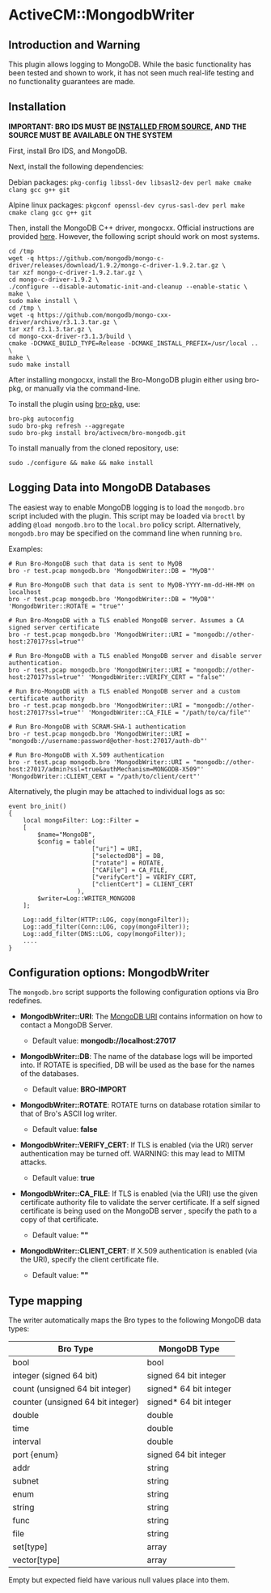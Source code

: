 # ActiveCM::MongodbWriter

## Introduction and Warning

This plugin allows logging to MongoDB.
While the basic functionality has been tested and shown to work, it has not
seen much real-life testing and no functionality guarantees are made.

## Installation

**IMPORTANT: BRO IDS MUST BE [INSTALLED FROM SOURCE](https://www.bro.org/sphinx/install/install.html), AND THE SOURCE MUST BE AVAILABLE ON THE SYSTEM**

First, install Bro IDS, and MongoDB.

Next, install the following dependencies:

Debian packages: `pkg-config libssl-dev libsasl2-dev perl make cmake clang gcc g++ git`

Alpine linux packages: `pkgconf openssl-dev cyrus-sasl-dev perl make cmake clang gcc g++ git`


Then, install the MongoDB C++ driver, mongocxx. Official instructions are
provided [here](http://mongodb.github.io/mongo-cxx-driver/mongocxx-v3/installation/).
However, the following script should work on most systems.
```
cd /tmp
wget -q https://github.com/mongodb/mongo-c-driver/releases/download/1.9.2/mongo-c-driver-1.9.2.tar.gz \
tar xzf mongo-c-driver-1.9.2.tar.gz \
cd mongo-c-driver-1.9.2 \
./configure --disable-automatic-init-and-cleanup --enable-static \
make \
sudo make install \
cd /tmp \
wget -q https://github.com/mongodb/mongo-cxx-driver/archive/r3.1.3.tar.gz \
tar xzf r3.1.3.tar.gz \
cd mongo-cxx-driver-r3.1.3/build \
cmake -DCMAKE_BUILD_TYPE=Release -DCMAKE_INSTALL_PREFIX=/usr/local .. \
make \
sudo make install
```

After installing mongocxx, install the Bro-MongoDB plugin
either using bro-pkg, or manually via the command-line.

To install the plugin using [bro-pkg](http://bro-package-manager.readthedocs.io/en/stable/), use:

```
bro-pkg autoconfig
sudo bro-pkg refresh --aggregate
sudo bro-pkg install bro/activecm/bro-mongodb.git
```

To install manually from the cloned repository, use:

```
sudo ./configure && make && make install
```


## Logging Data into MongoDB Databases

The easiest way to enable MongoDB logging is to load the `mongodb.bro` script
included with the plugin. This script may be loaded via `broctl` by adding
`@load mongodb.bro` to the `local.bro` policy script. Alternatively,
`mongodb.bro` may be specified on the command line when running `bro`.

Examples:

```
# Run Bro-MongoDB such that data is sent to MyDB
bro -r test.pcap mongodb.bro 'MongodbWriter::DB = "MyDB"'

# Run Bro-MongoDB such that data is sent to MyDB-YYYY-mm-dd-HH-MM on localhost
bro -r test.pcap mongodb.bro 'MongodbWriter::DB = "MyDB"' 'MongodbWriter::ROTATE = "true"'

# Run Bro-MongoDB with a TLS enabled MongoDB server. Assumes a CA signed server certificate
bro -r test.pcap mongodb.bro 'MongodbWriter::URI = "mongodb://other-host:27017?ssl=true"'

# Run Bro-MongoDB with a TLS enabled MongoDB server and disable server authentication.
bro -r test.pcap mongodb.bro 'MongodbWriter::URI = "mongodb://other-host:27017?ssl=true"' 'MongodbWriter::VERIFY_CERT = "false"'

# Run Bro-MongoDB with a TLS enabled MongoDB server and a custom certificate authority
bro -r test.pcap mongodb.bro 'MongodbWriter::URI = "mongodb://other-host:27017?ssl=true"' 'MongodbWriter::CA_FILE = "/path/to/ca/file"'

# Run Bro-MongoDB with SCRAM-SHA-1 authentication
bro -r test.pcap mongodb.bro 'MongodbWriter::URI = "mongodb://username:password@other-host:27017/auth-db"'

# Run Bro-MongoDB with X.509 authentication
bro -r test.pcap mongodb.bro 'MongodbWriter::URI = "mongodb://other-host:27017/admin?ssl=true&authMechanism=MONGODB-X509"' 'MongodbWriter::CLIENT_CERT = "/path/to/client/cert"'
```

Alternatively, the plugin may be attached to individual logs as so:
```
event bro_init()
{
    local mongoFilter: Log::Filter =
    [
        $name="MongoDB",
        $config = table(
                       ["uri"] = URI,
                       ["selectedDB"] = DB,
                       ["rotate"] = ROTATE,
                       ["CAFile"] = CA_FILE,
                       ["verifyCert"] = VERIFY_CERT,
                       ["clientCert"] = CLIENT_CERT
                   ),
        $writer=Log::WRITER_MONGODB
    ];

    Log::add_filter(HTTP::LOG, copy(mongoFilter));
    Log::add_filter(Conn::LOG, copy(mongoFilter));
    Log::add_filter(DNS::LOG, copy(mongoFilter));
    ....
}
```


## Configuration options: MongodbWriter

The `mongodb.bro` script supports the following configuration options via Bro redefines.

- **MongodbWriter::URI**: The [MongoDB URI](https://docs.mongodb.com/manual/reference/connection-string/) contains information on how to contact a MongoDB Server.
  - Default value: **mongodb://localhost:27017**

- **MongodbWriter::DB**: The name of the database logs will be imported into. If
ROTATE is specified, DB will be used as the base for the names of the databases.
  - Default value: **BRO-IMPORT**

- **MongodbWriter::ROTATE**:  ROTATE turns on database rotation similar to that of Bro's ASCII
log writer.
  - Default value: **false**

- **MongodbWriter::VERIFY_CERT**: If TLS is enabled (via the URI) server
authentication may be turned off. WARNING: this may lead to MITM attacks.
  - Default value: **true**

- **MongodbWriter::CA_FILE**: If TLS is enabled (via the URI) use the given
certificate authority file to validate the server certificate. If a self signed
certificate is being used on the MongoDB server , specify the path to a copy
of that certificate.
  - Default value: **""**

- **MongodbWriter::CLIENT_CERT**:  If X.509 authentication is enabled (via the URI), specify the client certificate file.
  - Default value: **""**

## Type mapping

The writer automatically maps the Bro types to the following MongoDB data
types:

| Bro Type                          	| MongoDB Type                            	|
|-----------------------------------	|-----------------------------------------	|
| bool                              	| bool                                    	|
| integer (signed 64 bit)           	| signed 64 bit integer                   	|
| count (unsigned 64 bit integer)   	| signed* 64 bit integer                  	|
| counter (unsigned 64 bit integer) 	| signed* 64 bit integer                  	|
| double                            	| double                                  	|
| time                              	| double                                    |
| interval                          	| double                                  	|
| port {enum}                       	| signed 64 bit integer                   	|
| addr                              	| string                                  	|
| subnet                            	| string                                  	|
| enum                              	| string                                  	|
| string                            	| string                                  	|
| func                              	| string                                  	|
| file                              	| string                                  	|
| set[type]                         	| array                                   	|
| vector[type]                      	| array                                   	|

Empty but expected field have various null values place into them.
